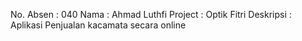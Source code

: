 No. Absen : 040
Nama : Ahmad Luthfi
Project : Optik Fitri
Deskripsi : Aplikasi Penjualan kacamata secara online